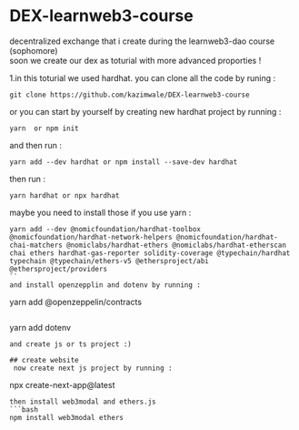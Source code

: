 # DEX-learnweb3-course
decentralized exchange that i create during the learnweb3-dao course (sophomore)  
soon we create our dex as toturial with more advanced proporties !

1.in this toturial we used hardhat. you can clone all the code by runing :
```
git clone https://github.com/kazimwale/DEX-learnweb3-course 
```

or you can start by yourself by creating new hardhat project by running :
```
yarn  or npm init
```
and then run :
```
yarn add --dev hardhat or npm install --save-dev hardhat 
```
then run :
```
yarn hardhat or npx hardhat 
```
maybe you need to install those if you use yarn :
```
yarn add --dev @nomicfoundation/hardhat-toolbox @nomicfoundation/hardhat-network-helpers @nomicfoundation/hardhat-chai-matchers @nomiclabs/hardhat-ethers @nomiclabs/hardhat-etherscan chai ethers hardhat-gas-reporter solidity-coverage @typechain/hardhat typechain @typechain/ethers-v5 @ethersproject/abi @ethersproject/providers
``
and install openzepplin and dotenv by running :
```
yarn add @openzeppelin/contracts 
```
```
yarn add dotenv
```
and create js or ts project :)

## create website
 now create next js project by running :
```
npx create-next-app@latest
```
then install web3modal and ethers.js
```bash 
npm install web3modal ethers
```
